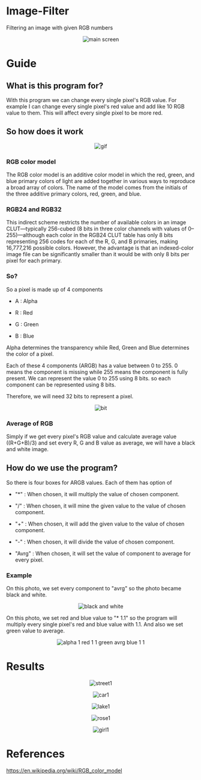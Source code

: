 # Image-Filter
Filtering an image with given RGB numbers

<p align="center">
  <img src="https://user-images.githubusercontent.com/74189776/184824550-2d2ea82a-aab6-4507-8edf-dbc5f1e2392c.png" alt="main screen"/>
</p>

# Guide

## What is this program for?

With this program we can change every single pixel's RGB value. For example I can change every single pixel's red value and add like 10 RGB value to them. This will affect every single pixel to be more red.

## So how does it work

<p align="center">
  <img src="https://user-images.githubusercontent.com/74189776/184825543-4dbf739f-ff6e-43e5-8dcb-31ee4ceb0a16.gif" alt="gif"/>
</p>

### RGB color model

The RGB color model is an additive color model in which the red, green, and blue primary colors of light are added together in various ways to reproduce a broad array of colors. The name of the model comes from the initials of the three additive primary colors, red, green, and blue.

### RGB24 and RGB32

This indirect scheme restricts the number of available colors in an image CLUT—typically 256-cubed (8 bits in three color channels with values of 0–255)—although each color in the RGB24 CLUT table has only 8 bits representing 256 codes for each of the R, G, and B primaries, making 16,777,216 possible colors. However, the advantage is that an indexed-color image file can be significantly smaller than it would be with only 8 bits per pixel for each primary.

### So?

So a pixel is made up of 4 components

* A : Alpha

* R : Red

* G : Green

* B : Blue

Alpha determines the transparency while Red, Green and Blue determines the color of a pixel.

Each of these 4 components (ARGB) has a value between 0 to 255. 0 means the component is missing while 255 means the component is fully present. We can represent the value 0 to 255 using 8 bits. so each component can be represented using 8 bits.

Therefore, we will need 32 bits to represent a pixel.

<p align="center">
  <img src="https://user-images.githubusercontent.com/74189776/184831240-6da6f214-6fe3-4c58-8142-5f52181ff851.png" alt="bit"/>
</p>

### Average of RGB

Simply if we get every pixel's RGB value and calculate average value ((R+G+B)/3) and set every R, G and B value as average, we will have a black and white image.

## How do we use the program?

So there is four boxes for ARGB values. Each of them has option of

* "*" : When chosen, it will multiply the value of chosen component.

* "/" : When chosen, it will mine the given value to the value of chosen component.

* "+" : When chosen, it will add the given value to the value of chosen component.

* "-" : When chosen, it will divide the value of chosen component.

* "Avrg" : When chosen, it will set the value of component to average for every pixel.

### Example

On this photo, we set every component to "avrg" so the photo became black and white.
<p align="center">
  <img src="https://user-images.githubusercontent.com/74189776/184834672-139da156-0288-489f-b6a1-b3d5c135559a.png" alt="black and white"/>
</p>

On this photo, we set red and blue value to "* 1.1" so the program will multiply every single pixel's red and blue value with 1.1. And also we set green value to average.
<p align="center">
  <img src="https://user-images.githubusercontent.com/74189776/184834701-46b4396d-7c42-463a-b8c1-0f8170fcb286.png" alt="alpha 1 red 1 1 green avrg blue 1 1"/>
</p>

# Results

<p align="center">
  <img src="https://user-images.githubusercontent.com/74189776/184836807-6796a2ff-62b1-4777-b111-c7f147bf13c7.png" alt="street1"/>
</p>

<p align="center">
  <img src="https://user-images.githubusercontent.com/74189776/184836706-22f03fbc-c771-44d0-8711-d38882964224.png" alt="car1"/>
</p>

<p align="center">
  <img src="https://user-images.githubusercontent.com/74189776/184836775-0547a9be-7fb5-4e79-8fb0-d110edfda554.png" alt="lake1"/>
</p>

<p align="center">
  <img src="https://user-images.githubusercontent.com/74189776/184836800-cc825b6c-b5de-4664-b543-e2a3362f719a.png" alt="rose1"/>
</p>

<p align="center">
  <img src="https://user-images.githubusercontent.com/74189776/184836758-ecedf332-70b9-4472-81d5-cdabe16be610.png" alt="girl1"/>
</p>

# References

https://en.wikipedia.org/wiki/RGB_color_model

